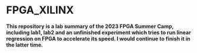 # FPGA_XILINX
__This repository is a lab summary of the 2023 FPGA Summer Camp, including lab1, lab2 and an unfinished experiment which tries to run linear regression on FPGA to accelerate its speed.
I would continue to finish it in the latter time.__

